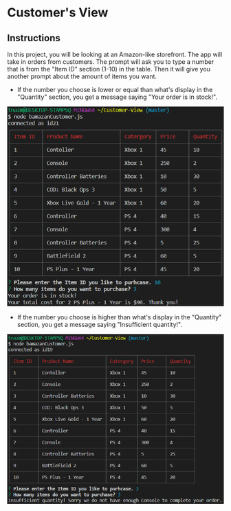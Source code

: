 # Customer's View

## Instructions

In this project, you will be looking at an Amazon-like storefront. The app will take in orders from customers. The prompt will ask you to type a number that is from the "Item ID" section (1-10) in the table. Then it will give you another prompt about the amount of items you want. 

* If the number you choose is lower or equal than what's display in the "Quantity" section, you get a message saying "Your order is in stock!".

![Enough Quantity](screenshots/bamazan2.png)

* If the number you choose is higher than what's display in the "Quantity" section, you get a message saying "Insufficient quantity!".

![Not Enough Quantity](screenshots/bamazan1.png)




